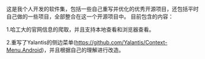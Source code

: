 这是我个人开发的软件集，包括一些自己重写并优化的优秀开源项目，还包括平时自己做的一些项目，全部整合在这一个开源项目中。
目前包含的内容：

1.哈工大的官网信息的爬取，并且支持本地查看和浏览器查看。

2.重写了Yalantis的侧边菜单(https://github.com/Yalantis/Context-Menu.Android)，并且根据自己的理解进行改造。
